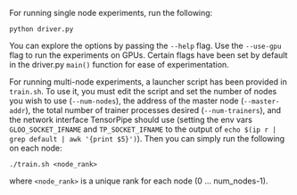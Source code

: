 For running single node experiments, run the following:
```
python driver.py
```

You can explore the options by passing the `--help` flag.
Use the `--use-gpu` flag to run the experiments on GPUs.
Certain flags have been set by default in the driver.py `main()` function for ease of experimentation.

For running multi-node experiments, a launcher script has been provided in `train.sh`.
To use it, you must edit the script and set the number of nodes you wish to use (`--num-nodes`), the address of the master node (`--master-addr`), the total number of trainer processes desired (`--num-trainers`), and the network interface TensorPipe should use (setting the env vars `GLOO_SOCKET_IFNAME` and `TP_SOCKET_IFNAME` to the output of `echo $(ip r | grep default | awk '{print $5}')`).
Then you can simply run the following on each node:
```
./train.sh <node_rank>
```

where `<node_rank>` is a unique rank for each node (0 ... num\_nodes-1).
